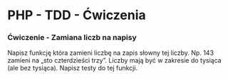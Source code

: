 # PHP - TDD - Ćwiczenia 

### Ćwiczenie - Zamiana liczb na napisy
Napisz funkcję która zamieni liczbę na zapis słowny tej liczby. Np. 143 zamieni na „sto czterdzieści trzy”. Liczby mają być w zakresie do tysiąca (ale bez tysiąca).
Napisz testy do tej funkcji.

